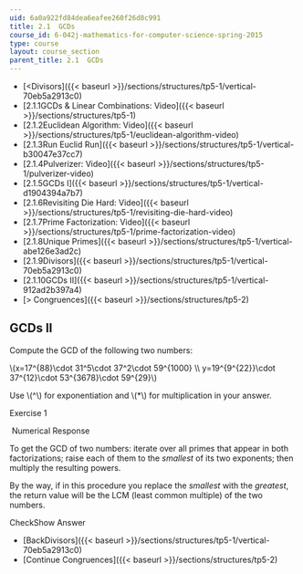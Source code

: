 ```yaml
---
uid: 6a0a922fd84dea6eafee260f26d8c991
title: 2.1  GCDs
course_id: 6-042j-mathematics-for-computer-science-spring-2015
type: course
layout: course_section
parent_title: 2.1  GCDs
---
```


*   [<Divisors]({{< baseurl >}}/sections/structures/tp5-1/vertical-70eb5a2913c0)
*   [2.1.1GCDs & Linear Combinations: Video]({{< baseurl >}}/sections/structures/tp5-1)
*   [2.1.2Euclidean Algorithm: Video]({{< baseurl >}}/sections/structures/tp5-1/euclidean-algorithm-video)
*   [2.1.3Run Euclid Run]({{< baseurl >}}/sections/structures/tp5-1/vertical-b30047e37cc7)
*   [2.1.4Pulverizer: Video]({{< baseurl >}}/sections/structures/tp5-1/pulverizer-video)
*   [2.1.5GCDs I]({{< baseurl >}}/sections/structures/tp5-1/vertical-d1904394a7b7)
*   [2.1.6Revisiting Die Hard: Video]({{< baseurl >}}/sections/structures/tp5-1/revisiting-die-hard-video)
*   [2.1.7Prime Factorization: Video]({{< baseurl >}}/sections/structures/tp5-1/prime-factorization-video)
*   [2.1.8Unique Primes]({{< baseurl >}}/sections/structures/tp5-1/vertical-abe126e3ad2c)
*   [2.1.9Divisors]({{< baseurl >}}/sections/structures/tp5-1/vertical-70eb5a2913c0)
*   [2.1.10GCDs II]({{< baseurl >}}/sections/structures/tp5-1/vertical-912ad2b397a4)
*   [\> Congruences]({{< baseurl >}}/sections/structures/tp5-2)

GCDs II
-------

Compute the GCD of the following two numbers:

  

\\(x=17^{88}\\cdot 31^5\\cdot 37^2\\cdot 59^{1000} \\\\ y=19^{9^{22}}\\cdot 37^{12}\\cdot 53^{3678}\\cdot 59^{29}\\)

Use \\(^\\) for exponentiation and \\(\*\\) for multiplication in your answer.

Exercise 1

&nbsp;Numerical Response&nbsp;

To get the GCD of two numbers: iterate over all primes that appear in both factorizations; raise each of them to the _smallest_ of its two exponents; then multiply the resulting powers.

By the way, if in this procedure you replace the _smallest_ with the _greatest_, the return value will be the LCM (least common multiple) of the two numbers.

CheckShow Answer

*   [BackDivisors]({{< baseurl >}}/sections/structures/tp5-1/vertical-70eb5a2913c0)
*   [Continue Congruences]({{< baseurl >}}/sections/structures/tp5-2)
